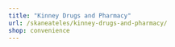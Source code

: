 ```yaml
---
title: "Kinney Drugs and Pharmacy"
url: /skaneateles/kinney-drugs-and-pharmacy/
shop: convenience
---
```

